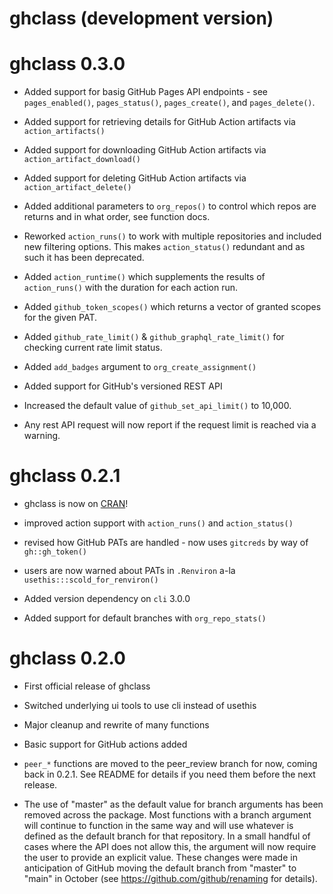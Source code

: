 # ghclass (development version)

# ghclass 0.3.0

* Added support for basig GitHub Pages API endpoints - see `pages_enabled()`, `pages_status()`, `pages_create()`, and `pages_delete()`.

* Added support for retrieving details for GitHub Action artifacts via `action_artifacts()`

* Added support for downloading GitHub Action artifacts via `action_artifact_download()`

* Added support for deleting GitHub Action artifacts via `action_artifact_delete()`

* Added additional parameters to `org_repos()` to control which repos are returns and in what order, see function docs.

* Reworked `action_runs()` to work with multiple repositories and included new filtering options. This makes `action_status()` redundant and as such it has been deprecated.

* Added `action_runtime()` which supplements the results of `action_runs()` with the duration for each action run.

* Added `github_token_scopes()` which returns a vector of granted scopes for the given PAT.

* Added `github_rate_limit()` & `github_graphql_rate_limit()` for checking current rate limit status.

* Added `add_badges` argument to `org_create_assignment()`

* Added support for GitHub's versioned REST API

* Increased the default value of `github_set_api_limit()` to 10,000.

* Any rest API request will now report if the request limit is reached via a warning.

# ghclass 0.2.1

* ghclass is now on [CRAN](https://CRAN.R-project.org/package=ghclass)!

* improved action support with `action_runs()` and `action_status()`

* revised how GitHub PATs are handled - now uses `gitcreds` by way of ` gh::gh_token()`

* users are now warned about PATs in `.Renviron` a-la `usethis:::scold_for_renviron()`

* Added version dependency on `cli` 3.0.0

* Added support for default branches with `org_repo_stats()`

# ghclass 0.2.0

* First official release of ghclass

* Switched underlying ui tools to use cli instead of usethis

* Major cleanup and rewrite of many functions

* Basic support for GitHub actions added

* `peer_*` functions are moved to the peer_review branch for now, coming back in 0.2.1. See README for details if you need them before the next release.

* The use of "master" as the default value for branch arguments has been removed across the package. Most functions with a branch argument will continue to function in the same way and will use whatever is defined as the default branch for that repository. In a small handful of cases where the API does not allow this, the argument will now require the user to provide an explicit value. These changes were made in anticipation of GitHub moving the default branch from "master" to "main" in October (see https://github.com/github/renaming for details).
